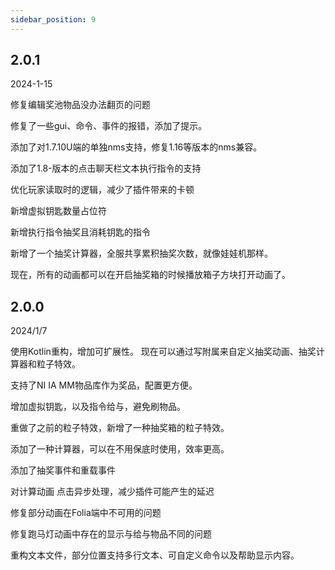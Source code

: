 ```yaml
---
sidebar_position: 9
---
```


## 2.0.1 

2024-1-15

修复编辑奖池物品没办法翻页的问题

修复了一些gui、命令、事件的报错，添加了提示。

添加了对1.7.10U端的单独nms支持，修复1.16等版本的nms兼容。

添加了1.8-版本的点击聊天栏文本执行指令的支持

优化玩家读取时的逻辑，减少了插件带来的卡顿

新增虚拟钥匙数量占位符

新增执行指令抽奖且消耗钥匙的指令

新增了一个抽奖计算器，全服共享累积抽奖次数，就像娃娃机那样。

现在，所有的动画都可以在开启抽奖箱的时候播放箱子方块打开动画了。

## 2.0.0

2024/1/7

使用Kotlin重构，增加可扩展性。 现在可以通过写附属来自定义抽奖动画、抽奖计算器和粒子特效。

支持了NI IA MM物品库作为奖品，配置更方便。

增加虚拟钥匙，以及指令给与，避免刷物品。

重做了之前的粒子特效，新增了一种抽奖箱的粒子特效。

添加了一种计算器，可以在不用保底时使用，效率更高。

添加了抽奖事件和重载事件

对计算动画 点击异步处理，减少插件可能产生的延迟

修复部分动画在Folia端中不可用的问题

修复跑马灯动画中存在的显示与给与物品不同的问题

重构文本文件，部分位置支持多行文本、可自定义命令以及帮助显示内容。
